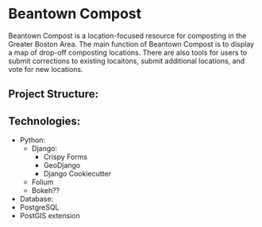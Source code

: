 # Beantown Compost

Beantown Compost is a location-focused resource for composting in the Greater Boston Area. 
The main function of Beantown Compost is to display a map of drop-off composting locations. 
There are also tools for users to submit corrections to existing locaitons, submit additional locations, and vote for new locations.


## Project Structure:

## Technologies:
  - Python:
    - Django:
      - Crispy Forms
      - GeoDjango
      - Django Cookiecutter
    - Folium
    - Bokeh??
  - Database:
   - PostgreSQL
   - PostGIS extension
   
